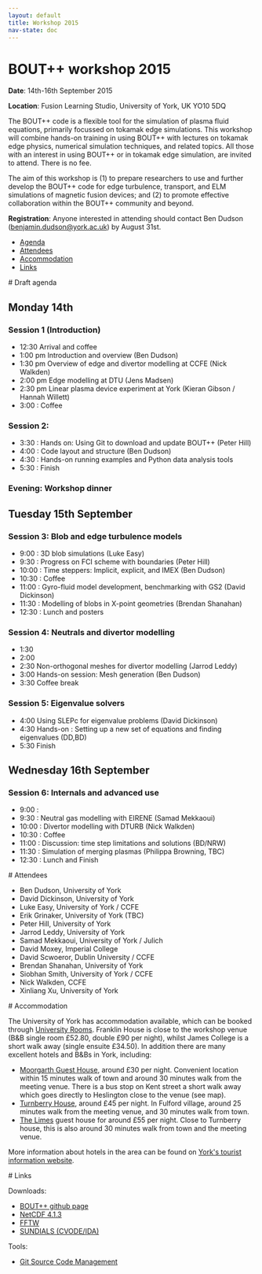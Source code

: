 ```yaml
---
layout: default
title: Workshop 2015
nav-state: doc
---
```


# BOUT++ workshop 2015

**Date**: 14th-16th September 2015

**Location**: Fusion Learning Studio, University of York, UK YO10 5DQ

The BOUT++ code is a flexible tool for the simulation of plasma fluid equations, primarily focussed on tokamak edge simulations. This workshop will combine hands-on training in using BOUT++ with lectures on tokamak edge physics, numerical simulation techniques, and related topics. All those with an interest in using BOUT++ or in tokamak edge simulation, are invited to attend. There is no fee.

The aim of this workshop is (1) to prepare researchers to use and further develop the BOUT++ code for edge turbulence, transport, and ELM simulations of magnetic fusion devices; and (2) to promote effective collaboration within the BOUT++ community and beyond.

**Registration**: Anyone interested in attending should contact Ben Dudson (benjamin.dudson@york.ac.uk) by August 31st.

* [Agenda](#draftagenda)
* [Attendees](#attendees)
* [Accommodation](#accommodation)
* [Links](#links)

<a name="draftagenda"/>
# Draft agenda

## Monday 14th

### Session 1 (Introduction)

* 12:30  Arrival and coffee
* 1:00 pm  Introduction and overview (Ben Dudson)
* 1:30 pm  Overview of edge and divertor modelling at CCFE (Nick Walkden)
* 2:00 pm  Edge modelling at DTU (Jens Madsen)
* 2:30 pm  Linear plasma device experiment at York (Kieran Gibson / Hannah Willett)
* 3:00 : Coffee

### Session 2: 

* 3:30 : Hands on: Using Git to download and update BOUT++ (Peter Hill)
* 4:00 : Code layout and structure (Ben Dudson)
* 4:30 : Hands-on running examples and Python data analysis tools
* 5:30 : Finish

### Evening: Workshop dinner

## Tuesday 15th September

### Session 3: Blob and edge turbulence models

* 9:00  : 3D blob simulations (Luke Easy)
* 9:30  : Progress on FCI scheme with boundaries (Peter Hill)
* 10:00 : Time steppers: Implicit, explicit, and IMEX (Ben Dudson)
* 10:30 : Coffee
* 11:00 : Gyro-fluid model development, benchmarking with GS2 (David Dickinson)
* 11:30 : Modelling of blobs in X-point geometries (Brendan Shanahan)
* 12:30 : Lunch and posters

### Session 4: Neutrals and divertor modelling

* 1:30 
* 2:00 
* 2:30 Non-orthogonal meshes for divertor modelling (Jarrod Leddy)
* 3:00 Hands-on session: Mesh generation (Ben Dudson)
* 3:30 Coffee break

### Session 5:  Eigenvalue solvers

* 4:00  Using SLEPc for eigenvalue problems (David Dickinson)
* 4:30  Hands-on : Setting up a new set of equations and finding eigenvalues (DD,BD)
* 5:30  Finish 

## Wednesday 16th September

### Session 6: Internals and advanced use

* 9:00 :  
* 9:30 :  Neutral gas modelling with EIRENE (Samad Mekkaoui)
* 10:00 : Divertor modelling with DTURB (Nick Walkden)
* 10:30 : Coffee
* 11:00 : Discussion: time step limitations and solutions (BD/NRW)
* 11:30 : Simulation of merging plasmas (Philippa Browning, TBC)
* 12:30 : Lunch and Finish

<a name="attendees"/>
# Attendees

* Ben Dudson, University of York
* David Dickinson, University of York
* Luke Easy, University of York / CCFE
* Erik Grinaker, University of York (TBC) 
* Peter Hill, University of York
* Jarrod Leddy, University of York
* Samad Mekkaoui, University of York / Julich
* David Moxey, Imperial College
* David Scwoeror, Dublin University / CCFE
* Brendan Shanahan, University of York
* Siobhan Smith, University of York / CCFE
* Nick Walkden, CCFE
* Xinliang Xu, University of York

<a name="accommodation"/>
# Accommodation

The University of York has accommodation available, which can be booked through [University Rooms](http://www.universityrooms.com/en/city/york/college/franklinyork). Franklin House is close to the workshop venue (B&B single room £52.80, double £90 per night),
whilst James College is a short walk away (single ensuite £34.50). In addition there are many excellent hotels and B&Bs in York, including:

* [Moorgarth Guest House](http://www.moorgarthyork.co.uk/), around £30 per night. Convenient location within 15 minutes walk of town and around 30 minutes walk from the meeting venue. There is a bus stop on Kent street a short walk away which goes directly to Heslington close to the venue (see map).
* [Turnberry House](http://www.turnberryhouse.com/pages/home.html), around £45 per night. In Fulford village, around 25 minutes walk from the meeting venue, and 30 minutes walk from town.
* [The Limes](http://www.limeshotel.co.uk/) guest house for around £55 per night. Close to Turnberry house, this is also around 30 minutes walk from town and the meeting venue.

More information about hotels in the area can be found on [York's tourist information website](http://www.visityork.org/accommodation/).

<a name="links"/>
# Links

Downloads:

* [BOUT++ github page](https://github.com/boutproject/BOUT-dev)
* [NetCDF 4.1.3](http://www.unidata.ucar.edu/downloads/netcdf/netcdf-4_1_3/index.jsp)
* [FFTW](http://www.fftw.org/download.html)
* [SUNDIALS (CVODE/IDA)](http://computation.llnl.gov/casc/sundials/download/download.html)

Tools:

* [Git Source Code Management](http://git-scm.com)

